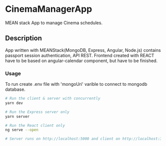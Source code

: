 # CinemaManagerApp

MEAN stack App to manage Cinema schedules.

## Description
App written with MEANStack(MongoDB, Express, Angular, Node.js) contains passport session authentication, API REST. Frontend created with REACT have to be based on angular-calendar component, but have to be finished.
### Usage
To run create .env file with 'mongoUri' varible to connect to mongodb database.
```bash
# Run the client & server with concurrently
yarn dev

# Run the Express server only
yarn server

# Run the React client only
ng serve --open

# Server runs on http://localhost:5000 and client on http://localhost:3000
```
